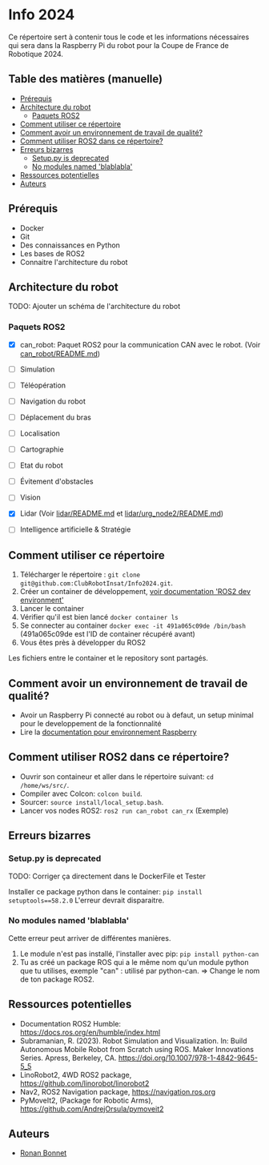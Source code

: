 # Info 2024

Ce répertoire sert à contenir tous le code et les informations nécessaires qui sera dans la Raspberry Pi du robot pour la Coupe de France de Robotique 2024.

## Table des matières (manuelle)

- [Prérequis](#prérequis)
- [Architecture du robot](#architecture-du-robot)
  - [Paquets ROS2](#paquets-ros2)
- [Comment utiliser ce répertoire](#comment-utiliser-ce-répertoire)
- [Comment avoir un environnement de travail de qualité?](#comment-avoir-un-environnement-de-travail-de-qualité)
- [Comment utiliser ROS2 dans ce répertoire?](#comment-utiliser-ros2-dans-ce-répertoire)
- [Erreurs bizarres](#erreurs-bizarres)
  - [Setup.py is deprecated](#setuppy-is-deprecated)
  - [No modules named 'blablabla'](#no-modules-named-blablabla)
- [Ressources potentielles](#ressources-potentielles)
- [Auteurs](#auteurs)

## Prérequis

- Docker
- Git
- Des connaissances en Python
- Les bases de ROS2
- Connaitre l'architecture du robot

## Architecture du robot

TODO: Ajouter un schéma de l'architecture du robot

### Paquets ROS2

- [x] can_robot: Paquet ROS2 pour la communication CAN avec le robot. (Voir [can_robot/README.md](src/can_robot/README.md))
- [ ] Simulation
- [ ] Téléopération
- [ ] Navigation du robot
- [ ] Déplacement du bras
- [ ] Localisation
- [ ] Cartographie
- [ ] Etat du robot
- [ ] Évitement d'obstacles
- [ ] Vision
- [x] Lidar (Voir [lidar/README.md](docs/lidar.md) et [lidar/urg_node2/README.md](src/urg_node2/README.md))
- [ ] Intelligence artificielle & Stratégie


## Comment utiliser ce répertoire

1. Télécharger le répertoire : `git clone git@github.com:ClubRobotInsat/Info2024.git`.
2. Créer un container de développement,  [voir documentation 'ROS2 dev environment'](https://clubrobotinsat.github.io/doc/informatique/mise_en_place/ros2_dev_container_setup.html)
3. Lancer le container
4. Vérifier qu'il est bien lancé `docker container ls`
5. Se connecter au container `docker exec -it 491a065c09de /bin/bash` (491a065c09de est l'ID de container récupéré avant)
6. Vous êtes près à développer du ROS2

Les fichiers entre le container et le repository sont partagés.

## Comment avoir un environnement de travail de qualité?

- Avoir un Raspberry Pi connecté au robot ou à defaut, un setup minimal pour le developpement de la fonctionnalité
- Lire la [documentation pour environnement Raspberry](docs/environnement_raspi.md)

## Comment utiliser ROS2 dans ce répertoire?

- Ouvrir son containeur et aller dans le répertoire suivant: `cd /home/ws/src/`.
- Compiler avec Colcon: `colcon build`.
- Sourcer: `source install/local_setup.bash`.
- Lancer vos nodes ROS2: `ros2 run can_robot can_rx` (Exemple)

## Erreurs bizarres

### Setup.py is deprecated

TODO: Corriger ça directement dans le DockerFile et Tester

Installer ce package python dans le container: `pip install setuptools==58.2.0`
L'erreur devrait disparaitre. 

### No modules named 'blablabla'

Cette erreur peut arriver de différentes manières.

1. Le module n'est pas installé, l'installer avec pip: `pip install python-can`
2. Tu as créé un package ROS qui a le même nom qu'un module python que tu utilises, exemple "can" : utilisé par python-can. => Change le nom de ton package ROS2.


## Ressources potentielles

- Documentation ROS2 Humble: https://docs.ros.org/en/humble/index.html
- Subramanian, R. (2023). Robot Simulation and Visualization. In: Build Autonomous Mobile Robot from Scratch using ROS. Maker Innovations Series. Apress, Berkeley, CA. https://doi.org/10.1007/978-1-4842-9645-5_5
- LinoRobot2, 4WD ROS2 package, https://github.com/linorobot/linorobot2
- Nav2, ROS2 Navigation package, https://navigation.ros.org
- PyMoveIt2, (Package for Robotic Arms), https://github.com/AndrejOrsula/pymoveit2

## Auteurs

- [Ronan Bonnet](https://github.com/BloodFutur)
